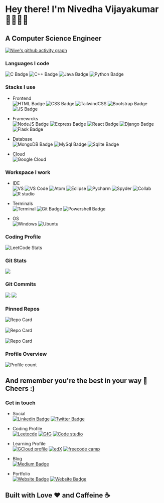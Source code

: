 # Hey there! I'm Nivedha Vijayakumar 👋🏻👩🏻
## A Computer Science Engineer 

[![Nive's github activity graph](https://github-readme-activity-graph.vercel.app/graph?username=nivevj&theme=github-compact)](https://github.com/ashutosh00710/github-readme-activity-graph)

### Languages I code
![C Badge](https://img.shields.io/badge/C-00599C?style=for-the-badge&logo=c&logoColor=white)
![C++ Badge](https://img.shields.io/badge/C%2B%2B-00599C?style=for-the-badge&logo=c%2B%2B&logoColor=white)
![Java Badge](https://img.shields.io/badge/Java-ED8B00?style=for-the-badge&logo=java&logoColor=white)
![Python Badge](https://img.shields.io/badge/Python-3776AB?style=for-the-badge&logo=python&logoColor=white)

### Stacks I use
* Frontend </br>
![HTML Badge](https://img.shields.io/badge/HTML5-E34F26?style=for-the-badge&logo=html5&logoColor=white)
![CSS Badge](https://img.shields.io/badge/CSS3-1572B6?style=for-the-badge&logo=css3&logoColor=white)
![TailwindCSS](https://img.shields.io/badge/Tailwind_CSS-38B2AC?style=for-the-badge&logo=tailwind-css&logoColor=white)
![Bootstrap Badge](https://img.shields.io/badge/Bootstrap-563D7C?style=for-the-badge&logo=bootstrap&logoColor=white)
![JS Badge](https://img.shields.io/badge/JavaScript-F7DF1E?style=for-the-badge&logo=javascript&logoColor=black)</br>

* Framewroks </br>
![NodeJS Badge](https://img.shields.io/badge/Node.js-43853D?style=for-the-badge&logo=node.js&logoColor=white)
![Express Badge](https://img.shields.io/badge/Express.js-404D59?style=for-the-badge)
![React Badge](https://img.shields.io/badge/React-20232A?style=for-the-badge&logo=react&logoColor=61DAFB)
![Django Badge](https://img.shields.io/badge/Django-092E20?style=for-the-badge&logo=django&logoColor=white)
![Flask Badge](https://img.shields.io/badge/Flask-000000?style=for-the-badge&logo=flask&logoColor=white)<br>

* Database </br>
![MongoDB Badge](https://img.shields.io/badge/MongoDB-4EA94B?style=for-the-badge&logo=mongodb&logoColor=white)
![MySql Badge](https://img.shields.io/badge/MySQL-00000F?style=for-the-badge&logo=mysql&logoColor=white)
![Sqlite Badge](https://img.shields.io/badge/SQLite-07405E?style=for-the-badge&logo=sqlite&logoColor=white)</br>

* Cloud <br>
![Google Cloud](https://img.shields.io/badge/Google_Cloud-4285F4?style=for-the-badge&logo=google-cloud&logoColor=white)

### Workspace I work
* IDE<br>
![VS](https://img.shields.io/badge/Visual_Studio-5C2D91?style=for-the-badge&logo=visual%20studio&logoColor=white)
![VS Code](https://img.shields.io/badge/Visual_Studio_Code-0078D4?style=for-the-badge&logo=visual%20studio%20code&logoColor=white)
![Atom](https://img.shields.io/badge/Atom-66595C?style=for-the-badge&logo=Atom&logoColor=white)
![Eclipse](https://img.shields.io/badge/Eclipse-2C2255?style=for-the-badge&logo=eclipse&logoColor=white)
![Pycharm](https://img.shields.io/badge/PyCharm-000000.svg?&style=for-the-badge&logo=PyCharm&logoColor=white)
![Spyder](https://img.shields.io/badge/Spyder%20Ide-FF0000?style=for-the-badge&logo=spyder%20ide&logoColor=white)
![Collab](https://img.shields.io/badge/Colab-F9AB00?style=for-the-badge&logo=googlecolab&color=525252)
![R studio](https://img.shields.io/badge/RStudio-75AADB?style=for-the-badge&logo=RStudio&logoColor=white)<br>

* Terminals </br>
![Terminal](https://img.shields.io/badge/windows%20terminal-4D4D4D?style=for-the-badge&logo=windows%20terminal&logoColor=white)
![Git Badge](https://img.shields.io/badge/GIT-E44C30?style=for-the-badge&logo=git&logoColor=white)
![Powershell Badge](https://img.shields.io/badge/powershell-5391FE?style=for-the-badge&logo=powershell&logoColor=white)

* OS </br>
![Windows](https://img.shields.io/badge/Windows-0078D6?style=for-the-badge&logo=windows&logoColor=white)
![Ubuntu](https://img.shields.io/badge/Ubuntu-E95420?style=for-the-badge&logo=ubuntu&logoColor=white)

### Coding Profile
![LeetCode Stats](https://leetcard.jacoblin.cool/nivevj?theme=dark&font=Noto%20Sans%20Linear%20A&ext=heatmap)

### Git Stats
![](https://github-profile-summary-cards.vercel.app/api/cards/stats?username=nivevj&theme=github_dark)

### Git Commits
![](https://github-profile-summary-cards.vercel.app/api/cards/most-commit-language?username=nivevj&theme=github_dark)
![](https://github-profile-summary-cards.vercel.app/api/cards/productive-time?username=nivevj&theme=github_dark)

### Pinned Repos
![Repo Card](https://github-readme-stats.vercel.app/api/pin/?username=nivevj&repo=N-Blog&theme=dark)<br><br>
![Repo Card](https://github-readme-stats.vercel.app/api/pin/?username=nivevj&repo=Contact-List&theme=dark)</br><br>
![Repo Card](https://github-readme-stats.vercel.app/api/pin/?username=nivevj&repo=Calorie-Tracker&theme=dark)

### Profile Overview
![Profile count](https://komarev.com/ghpvc/?username=nivevj&color=ff69b4&style=for-the-badge)

## And remember you're the best in your way 🌈 Cheers :)

### Get in touch
* Social<br>
[![Linkedin Badge](https://img.shields.io/badge/LinkedIn-0077B5?style=for-the-badge&logo=linkedin&logoColor=white)](https://www.linkedin.com/in/nivedha-vijayakumar)
[![Twitter Badge](https://img.shields.io/badge/Twitter-1DA1F2?style=for-the-badge&logo=twitter&logoColor=white)](https://twitter.com/niniscrollingX)<br>

* Coding Profile<br>
[![Leetocde](https://img.shields.io/badge/-LeetCode-FFA116?style=for-the-badge&logo=LeetCode&logoColor=black)](https://leetcode.com/nivevj/)
[![GfG](https://img.shields.io/badge/GeeksforGeeks-298D46?style=for-the-badge&logo=geeksforgeeks&logoColor=white)](https://auth.geeksforgeeks.org/user/nivevj)
[![Code studio](https://img.shields.io/badge/coding%20ninjas-DD6620?style=for-the-badge&logo=codingninjas&logoColor=white)](https://www.codingninjas.com/studio/profile/nivevj)

* Learning Profile<br>
[![GCloud profile](https://img.shields.io/badge/Google_Cloud-4285F4?style=for-the-badge&logo=google-cloud&logoColor=white)](https://www.cloudskillsboost.google/public_profiles/40640523-0fc0-4cad-92e2-040ade561470)
[![edX](https://img.shields.io/badge/Edx-193A3E?style=for-the-badge&logo=edx&logoColor=white)](https://profile.edx.org/u/nive_001)
[![freecode camp](https://img.shields.io/badge/freecodecamp-27273D?style=for-the-badge&logo=freecodecamp&logoColor=white)](https://www.freecodecamp.org/nivevj)

* Blog<br>
[![Medium Badge](https://img.shields.io/badge/Medium-12100E?style=for-the-badge&logo=medium&logoColor=white)](https://medium.com/@nivedha_vijayakumar)<br>

* Portfolio<br>
[![Website Badge](https://img.shields.io/badge/website-000000?style=for-the-badge&logo=About.me&logoColor=white)](https://nivedhavijayakumar.my.canva.site/nv-website)
[![Website Badge](https://img.shields.io/badge/website-000000?style=for-the-badge&logo=About.me&logoColor=white)](https://nivevj.github.io/Simple-portfolio-website/)<br>

## Built with Love ❤ and Caffeine ☕

